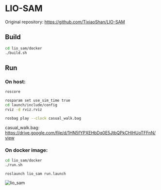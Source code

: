 # LIO-SAM

Original repository: https://github.com/TixiaoShan/LIO-SAM


## Build
```bash
cd lio_sam/docker
./build.sh
```

## Run

### On host:
```bash
roscore
```

```bash
rosparam set use_sim_time true
cd launch/include/config
rviz -d rviz.rviz
```

```bash
rosbag play --clock casual_walk.bag
```

casual_walk.bag: https://drive.google.com/file/d/1HN5fYPXEHbDq0E5JtbQPkCHIHUoTFFnN/view



### On docker image:
```bash
cd lio_sam/docker
./run.sh

roslaunch lio_sam run.launch
```

![lio_sam](https://user-images.githubusercontent.com/31344317/98347870-5bd91c00-205b-11eb-82f0-8dec94dc3aec.gif)

